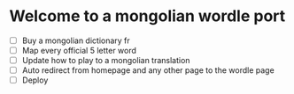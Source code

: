 # Welcome to a mongolian wordle port

- [ ] Buy a mongolian dictionary fr
- [ ] Map every official 5 letter word
- [ ] Update how to play to a mongolian translation
- [ ] Auto redirect from homepage and any other page to the wordle page
- [ ] Deploy
